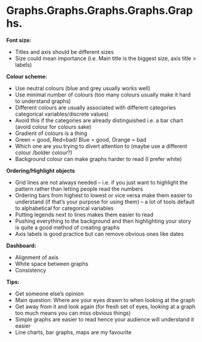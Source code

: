 # Graphs.Graphs.Graphs.Graphs.Graphs.

**Font size:**
* Titles and axis should be different sizes
* Size could mean importance (i.e. Main title is the biggest size, axis title > labels)

**Colour scheme:**
*	Use neutral colours (blue and grey usually works well)
*	Use minimal number of colours (too many colours usually make it hard to understand graphs) 
*	Different colours are usually associated with different categories categorical variables/discrete values)
  * Avoid this if the categories are already distinguished i.e. a bar chart (avoid colour for colours sake)
*	Gradient of colours is a thing
*	Green = good, Red=bad/ Blue = good, Orange = bad
*	Which one are you trying to divert attention to (maybe use a different colour /bolder colour?)
*	Background colour can make graphs harder to read (I prefer white)

**Ordering/Highlight objects**
*	Grid lines are not always needed – i.e. if you just want to highlight the pattern rather than letting people read the numbers
*	Ordering bars from highest to lowest or vice versa make them easier to understand (if that’s your purpose for using them) – a lot of tools default to alphabetical for categorical variables
*	Putting legends next to lines makes them easier to read
*	Pushing everything to the background and then highlighting your story is quite a good method of creating graphs
*	Axis labels is good practice but can remove obvious ones like dates

**Dashboard:**
*	Alignment of axis
*	White space between graphs
*	Consistency

**Tips:**
*	Get someone else’s opinion 
*	Main question: Where are your eyes drawn to when looking at the graph
*	Get away from it and look again (for fresh set of eyes, looking at a graph too much means you can miss obvious things)
*	Simple graphs are easier to read hence your audience will understand it easier
*	Line charts, bar graphs, maps are my favourite
